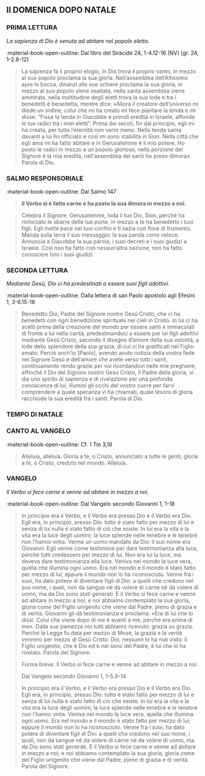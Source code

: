 ## II DOMENICA DOPO NATALE
> 
### PRIMA LETTURA
*La sapienza di Dio è venuta ad abitare nel popolo eletto.*

:material-book-open-outline: Dal libro del Siràcide
24, 1-4.12-16 (NV) [gr. 24, 1-2.8-12]

> La sapienza fa il proprio elogio, in Dio trova il proprio vanto, in mezzo al suo popolo proclama la sua gloria. Nell’assemblea dell’Altissimo apre la bocca, dinanzi alle sue schiere proclama la sua gloria, in mezzo al suo popolo viene esaltata, nella santa assemblea viene ammirata, nella moltitudine degli eletti trova la sua lode e tra i benedetti è benedetta, mentre dice: «Allora il creatore dell’universo mi diede un ordine, colui che mi ha creato mi fece piantare la tenda e mi disse: “Fissa la tenda in Giacobbe e prendi eredità in Israele, affonda le tue radici tra i miei eletti”. Prima dei secoli, fin dal principio, egli mi ha creata, per tutta l’eternità non verrò meno. Nella tenda santa davanti a lui ho officiato e così mi sono stabilita in Sion. Nella città che egli ama mi ha fatto abitare e in Gerusalemme è il mio potere. Ho posto le radici in mezzo a un popolo glorioso, nella porzione del Signore è la mia eredità, nell’assemblea dei santi ho preso dimora». Parola di Dio.
> 
### SALMO RESPONSORIALE
:material-book-open-outline: Dal Salmo 147

>**Il Verbo si è fatto carne e ha posto la sua dimora in mezzo a noi.**

> Celebra il Signore, Gerusalemme,
> loda il tuo Dio, Sion,
> perché ha rinforzato le sbarre delle tue porte,
> in mezzo a te ha benedetto i tuoi figli.
> Egli mette pace nei tuoi confini
> e ti sazia con fiore di frumento.
> Manda sulla terra il suo messaggio:
> la sua parola corre veloce.
> Annuncia a Giacobbe la sua parola,
> i suoi decreti e i suoi giudizi a Israele.
> Così non ha fatto con nessun’altra nazione,
> non ha fatto conoscere loro i suoi giudizi.
> 
### SECONDA LETTURA
*Mediante Gesù, Dio ci ha predestinati a essere suoi figli adottivi.*

:material-book-open-outline: Dalla lettera di san Paolo apostolo agli Efesìni
1, 3-6.15-18

> Benedetto Dio, Padre del Signore nostro Gesù Cristo, che ci ha benedetti con ogni benedizione spirituale nei cieli in Cristo. In lui ci ha scelti prima della creazione del mondo per essere santi e immacolati di fronte a lui nella carità, predestinandoci a essere per lui figli adottivi mediante Gesù Cristo, secondo il disegno d’amore della sua volontà, a lode dello splendore della sua grazia, di cui ci ha gratificati nel Figlio amato. Perciò anch’io [Paolo], avendo avuto notizia della vostra fede nel Signore Gesù e dell’amore che avete verso tutti i santi, continuamente rendo grazie per voi ricordandovi nelle mie preghiere, affinché il Dio del Signore nostro Gesù Cristo, il Padre della gloria, vi dia uno spirito di sapienza e di rivelazione per una profonda conoscenza di lui; illumini gli occhi del vostro cuore per farvi comprendere a quale speranza vi ha chiamati, quale tesoro di gloria racchiude la sua eredità fra i santi. Parola di Dio.
> 
### TEMPO DI NATALE
> 
### CANTO AL VANGELO
:material-book-open-outline: Cf. 1 Tm 3,16

> Alleluia, alleluia.
> Gloria a te, o Cristo, annunciato a tutte le genti;
> gloria a te, o Cristo, creduto nel mondo.
> Alleluia.
> 
### VANGELO
*Il Verbo si fece carne e venne ad abitare in mezzo a noi.*

:material-book-open-outline: Dal Vangelo secondo Giovanni
1, 1-18

> In principio era il Verbo, e il Verbo era presso Dio e il Verbo era Dio. Egli era, in principio, presso Dio: tutto è stato fatto per mezzo di lui e senza di lui nulla è stato fatto di ciò che esiste. In lui era la vita e la vita era la luce degli uomini; la luce splende nelle tenebre e le tenebre non l’hanno vinta. Venne un uomo mandato da Dio: il suo nome era Giovanni. Egli venne come testimone per dare testimonianza alla luce, perché tutti credessero per mezzo di lui. Non era lui la luce, ma doveva dare testimonianza alla luce. Veniva nel mondo la luce vera, quella che illumina ogni uomo. Era nel mondo e il mondo è stato fatto per mezzo di lui; eppure il mondo non lo ha riconosciuto. Venne fra i suoi, ha dato potere di diventare figli di Dio: a quelli che credono nel suo nome, i quali, non da sangue né da volere di carne né da volere di uomo, ma da Dio sono stati generati. E il Verbo si fece carne e venne ad abitare in mezzo a noi; e noi abbiamo contemplato la sua gloria, gloria come del Figlio unigenito che viene dal Padre, pieno di grazia e di verità. Giovanni gli dà testimonianza e proclama: «Era di lui che io dissi: Colui che viene dopo di me è avanti a me, perché era prima di me». Dalla sua pienezza noi tutti abbiamo ricevuto: grazia su grazia. Perché la Legge fu data per mezzo di Mosè, la grazia e la verità vennero per mezzo di Gesù Cristo. Dio, nessuno lo ha mai visto: il Figlio unigenito, che è Dio ed è nel seno del Padre, è lui che lo ha rivelato. Parola del Signore.
> 
> Forma breve:
> Il Verbo si fece carne e venne ad abitare in mezzo a noi.
> 
> Dal Vangelo secondo Giovanni
> 1, 1-5.9-14
> 
> In principio era il Verbo, e il Verbo era presso Dio e il Verbo era Dio. Egli era, in principio, presso Dio: tutto è stato fatto per mezzo di lui e senza di lui nulla è stato fatto di ciò che esiste. In lui era la vita e la vita era la luce degli uomini; la luce splende nelle tenebre e le tenebre non l’hanno vinta. Veniva nel mondo la luce vera, quella che illumina ogni uomo. Era nel mondo e il mondo è stato fatto per mezzo di lui; eppure il mondo non lo ha riconosciuto. Venne fra i suoi, ha dato potere di diventare figli di Dio: a quelli che credono nel suo nome, i quali, non da sangue né da volere di carne né da volere di uomo, ma da Dio sono stati generati. E il Verbo si fece carne e venne ad abitare in mezzo a noi; e noi abbiamo contemplato la sua gloria, gloria come del Figlio unigenito che viene dal Padre, pieno di grazia e di verità. Parola del Signore.
